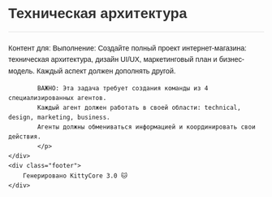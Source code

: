 <!DOCTYPE html>
<html lang="ru">
<head>
    <meta charset="UTF-8">
    <meta name="viewport" content="width=device-width, initial-scale=1.0">
    <title>Техническая архитектура</title>
    <style>
        body { font-family: Arial, sans-serif; margin: 40px; }
        .header { color: #333; border-bottom: 2px solid #eee; }
        .content { margin-top: 20px; line-height: 1.6; }
        .footer { margin-top: 40px; color: #666; font-size: 12px; }
    </style>
</head>
<body>
    <div class="header">
        <h1>Техническая архитектура</h1>
    </div>
    <div class="content">
        <p>Контент для: Выполнение: 
            Создайте полный проект интернет-магазина: техническая архитектура, дизайн UI/UX, маркетинговый план и бизнес-модель. Каждый аспект должен дополнять другой.
            
            ВАЖНО: Эта задача требует создания команды из 4 специализированных агентов.
            Каждый агент должен работать в своей области: technical, design, marketing, business.
            Агенты должны обмениваться информацией и координировать свои действия.
            </p>
    </div>
    <div class="footer">
        Генерировано KittyCore 3.0 🐱
    </div>
</body>
</html>